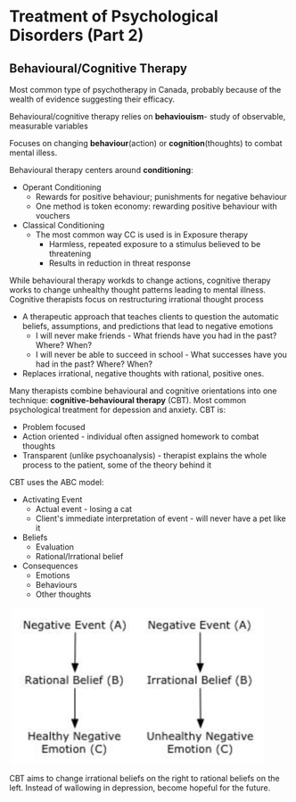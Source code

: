 # Treatment of Psychological Disorders (Part 2)

## Behavioural/Cognitive Therapy
Most common type of psychotherapy in Canada, probably because of the wealth of
evidence suggesting their efficacy.

Behavioural/cognitive therapy relies on **behaviouism**- study of observable,
measurable variables

Focuses on changing **behaviour**(action) or **cognition**(thoughts) to combat mental
illess.

Behavioural therapy centers around **conditioning**:
* Operant Conditioning
	* Rewards for positive behaviour; punishments for negative behaviour
	* One method is token economy: rewarding positive behaviour with vouchers
* Classical Conditioning
	* The most common way CC is used is in Exposure therapy
		* Harmless, repeated exposure to a stimulus believed to be threatening
		* Results in reduction in threat response

While behavioural therapy workds to change actions, cognitive therapy works to
change unhealthy thought patterns leading to mental illness. Cognitive
therapists focus on restructuring irrational thought process
* A therapeutic approach that teaches clients to question the automatic
	beliefs, assumptions, and predictions that lead to negative emotions
	* I will never make friends - What friends have you had in the past? Where?
		When?
	* I will never be able to succeed in school - What successes have you had in
		the past? Where? When?
* Replaces irrational, negative thoughts with rational, positive ones.

Many therapists combine behavioural and cognitive orientations into one
technique: **cognitive-behavioural therapy** (CBT). Most common psychological
treatment for depession and anxiety. CBT is:
* Problem focused
* Action oriented - individual often assigned homework to combat thoughts
* Transparent (unlike psychoanalysis) - therapist explains the whole process to
	the patient, some of the theory behind it

CBT uses the ABC model:
* Activating Event
	* Actual event - losing a cat
	* Client's immediate interpretation of event - will never have a pet like it
* Beliefs
	* Evaluation
	* Rational/Irrational belief
* Consequences
	* Emotions
	* Behaviours
	* Other thoughts

![ABC-model](./pictures/ABC-model.png)

CBT aims to change irrational beliefs on the right to rational beliefs on the
left. Instead of wallowing in depression, become hopeful for the future.



